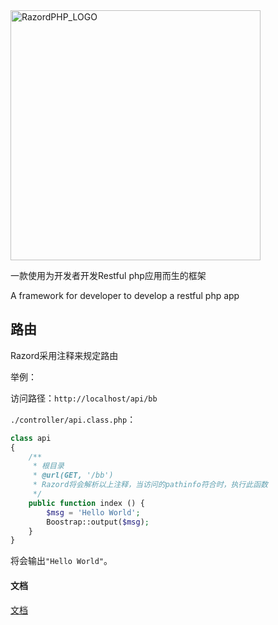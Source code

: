 <img src="http://blog.ijason.cc/static/razordphp/razordphp_logo.jpg" alt="RazordPHP_LOGO" width="400px" />

一款使用为开发者开发Restful php应用而生的框架

A framework for developer to develop a restful php app

## 路由

Razord采用注释来规定路由

举例：

访问路径：`http://localhost/api/bb`

`./controller/api.class.php`：
```php
class api
{
    /**
     * 根目录
     * @url(GET, '/bb')
     * Razord将会解析以上注释，当访问的pathinfo符合时，执行此函数
     */
    public function index () {
        $msg = 'Hello World';
        Boostrap::output($msg);
    }
}
```

将会输出`"Hello World"`。

#### 文档

[文档](http://doc.razordphp.ijason.cc/)